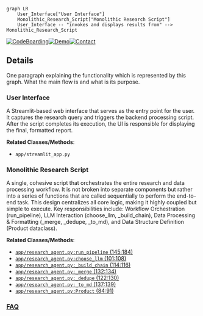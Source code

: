 ```mermaid
graph LR
    User_Interface["User Interface"]
    Monolithic_Research_Script["Monolithic Research Script"]
    User_Interface -- "invokes and displays results from" --> Monolithic_Research_Script
```

[![CodeBoarding](https://img.shields.io/badge/Generated%20by-CodeBoarding-9cf?style=flat-square)](https://github.com/CodeBoarding/GeneratedOnBoardings)[![Demo](https://img.shields.io/badge/Try%20our-Demo-blue?style=flat-square)](https://www.codeboarding.org/demo)[![Contact](https://img.shields.io/badge/Contact%20us%20-%20contact@codeboarding.org-lightgrey?style=flat-square)](mailto:contact@codeboarding.org)

## Details

One paragraph explaining the functionality which is represented by this graph. What the main flow is and what is its purpose.

### User Interface
A Streamlit-based web interface that serves as the entry point for the user. It captures the research query and triggers the backend processing script. After the script completes its execution, the UI is responsible for displaying the final, formatted report.


**Related Classes/Methods**:

- `app/streamlit_app.py`


### Monolithic Research Script
A single, cohesive script that orchestrates the entire research and data processing workflow. It is not broken into separate components but rather into a series of functions that are called sequentially to perform the end-to-end task. This design centralizes all core logic, making it highly coupled but simple to execute. Key responsibilities include: Workflow Orchestration (run_pipeline), LLM Interaction (choose_llm, _build_chain), Data Processing & Formatting (_merge, _dedupe, _to_md), and Data Structure Definition (Product dataclass).


**Related Classes/Methods**:

- <a href="https://github.com/terrytompkins/the-matrix/blob/main/app/research_agent.py#L145-L184" target="_blank" rel="noopener noreferrer">`app/research_agent.py:run_pipeline` (145:184)</a>
- <a href="https://github.com/terrytompkins/the-matrix/blob/main/app/research_agent.py#L101-L108" target="_blank" rel="noopener noreferrer">`app/research_agent.py:choose_llm` (101:108)</a>
- <a href="https://github.com/terrytompkins/the-matrix/blob/main/app/research_agent.py#L114-L116" target="_blank" rel="noopener noreferrer">`app/research_agent.py:_build_chain` (114:116)</a>
- <a href="https://github.com/terrytompkins/the-matrix/blob/main/app/research_agent.py#L132-L134" target="_blank" rel="noopener noreferrer">`app/research_agent.py:_merge` (132:134)</a>
- <a href="https://github.com/terrytompkins/the-matrix/blob/main/app/research_agent.py#L122-L130" target="_blank" rel="noopener noreferrer">`app/research_agent.py:_dedupe` (122:130)</a>
- <a href="https://github.com/terrytompkins/the-matrix/blob/main/app/research_agent.py#L137-L139" target="_blank" rel="noopener noreferrer">`app/research_agent.py:_to_md` (137:139)</a>
- <a href="https://github.com/terrytompkins/the-matrix/blob/main/app/research_agent.py#L84-L91" target="_blank" rel="noopener noreferrer">`app/research_agent.py:Product` (84:91)</a>




### [FAQ](https://github.com/CodeBoarding/GeneratedOnBoardings/tree/main?tab=readme-ov-file#faq)